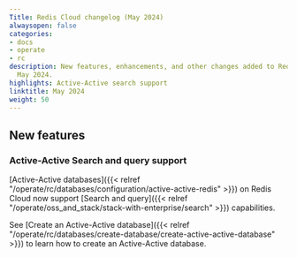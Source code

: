 ```yaml
---
Title: Redis Cloud changelog (May 2024)
alwaysopen: false
categories:
- docs
- operate
- rc
description: New features, enhancements, and other changes added to Redis Cloud during
  May 2024.
highlights: Active-Active search support
linktitle: May 2024
weight: 50
---
```


## New features

### Active-Active Search and query support

[Active-Active databases]({{< relref "/operate/rc/databases/configuration/active-active-redis" >}}) on Redis Cloud now support [Search and query]({{< relref "/operate/oss_and_stack/stack-with-enterprise/search" >}}) capabilities. 

See [Create an Active-Active database]({{< relref "/operate/rc/databases/create-database/create-active-active-database" >}}) to learn how to create an Active-Active database.